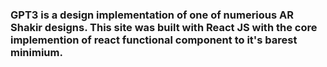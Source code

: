 ### GPT3 is a design implementation of one of numerious AR Shakir designs. This site was built with React JS with the core implemention of react functional component to it's barest minimium.
